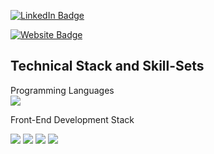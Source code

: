 
<!-- [![Braydon's GitHub Banner](./assets/GitHubHeader.png)](https://braydoncoyer.dev) -->


<!-- Social Badges -->
[![LinkedIn Badge](https://img.shields.io/badge/LinkedIn-Profile-informational?style=for-the-badge&logo=linkedin&logoColor=white&color=0D76A8)](https://www.linkedin.com/in/adnanalazad/)

[![Website Badge](https://img.shields.io/badge/LinkedIn-Profile-informational?style=for-the-badge&logo=linkedin&logoColor=white&color=0D76A8)](https://www.linkedin.com/in/adnanalazad/)


## Technical Stack and Skill-Sets
Programming Languages <br >
[](https://img.shields.io/badge/Code-Angular-informational?style=flat&logo=angular&logoColor=white&color=4AB197)
![](https://img.shields.io/badge/Code-Java-informational?style=for-the-badge&logo=appveyor)


Front-End Development Stack <br/>
[](https://img.shields.io/badge/Style-CSS-informational?style=flat&logo=css3&logoColor=white&color=4AB197)

![](https://img.shields.io/badge/Code-React-informational?style=for-the-badge&&logo=react&logo&Color=white&color=4AB197)
![](https://img.shields.io/badge/Code-CSS-informational?style=for-the-badge&logo=css3&Color=white&Color=white&color=4AB197)
![](https://img.shields.io/badge/Code-HTML5?style=for-the-badge&logo=htmlColor=white&Color=white&color=4AB197)
![](https://img.shields.io/badge/Code-JavaScript-informational?style=flat&logo=javascript&?Color=white&color=4AB197)
